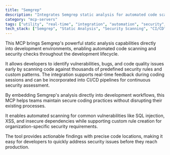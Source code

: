 ```yaml
---
title: "Semgrep"
description: "Integrates Semgrep static analysis for automated code scanning, vulnerability detection, and security checks in development workflows."
category: "mcp-servers"
tags: ["utility", "real-time", "integration", "automation", "security", "vulnerability detection", "code quality"]
tech_stack: ["Semgrep", "Static Analysis", "Security Scanning", "CI/CD", "Code Quality", "Vulnerability Scanning"]
---
```


This MCP brings Semgrep's powerful static analysis capabilities directly into development environments, enabling automated code scanning and security checks throughout the development lifecycle. 

It allows developers to identify vulnerabilities, bugs, and code quality issues early by scanning code against thousands of predefined security rules and custom patterns. The integration supports real-time feedback during coding sessions and can be incorporated into CI/CD pipelines for continuous security assessment.

By embedding Semgrep's analysis directly into development workflows, this MCP helps teams maintain secure coding practices without disrupting their existing processes. 

It enables automated scanning for common vulnerabilities like SQL injection, XSS, and insecure dependencies while supporting custom rule creation for organization-specific security requirements. 

The tool provides actionable findings with precise code locations, making it easy for developers to quickly address security issues before they reach production.